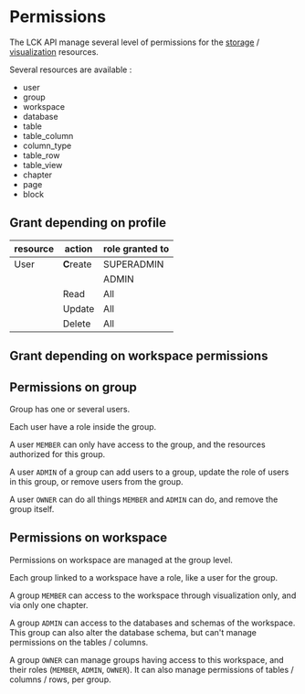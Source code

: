 # Permissions

The LCK API manage several level of permissions
for the [storage](storage.md#resources) / [visualization](visualization.md) resources.

Several resources are available :

* user
* group
* workspace
* database
* table
* table_column
* column_type
* table_row
* table_view
* chapter
* page
* block

## Grant depending on profile

| resource | action     | role granted to |
| -------- | ---------- | --------------- |
| User     | **C**reate | SUPERADMIN      |
|          |            | ADMIN           |
|          | Read       | All             |
|          | Update     | All             |
|          | Delete     | All             |


## Grant depending on workspace permissions

## Permissions on group

Group has one or several users.

Each user have a role inside the group.

A user `MEMBER` can only have access to the group,
and the resources authorized for this group.

A user `ADMIN` of a group can add users to a group,
update the role of users in this group,
or remove users from the group.

A user `OWNER` can do all things `MEMBER` and `ADMIN` can do,
and remove the group itself.

## Permissions on workspace

Permissions on workspace are managed at the group level.

Each group linked to a workspace have a role,
like a user for the group.

A group `MEMBER` can access to the workspace 
through visualization only, and via only one chapter.

A group `ADMIN` can access to the databases
and schemas of the workspace.
This group can also alter the database schema,
but can't manage permissions on the tables / columns.

A group `OWNER` can manage groups having access to this workspace,
and their roles (`MEMBER`, `ADMIN`, `OWNER`).
It can also manage permissions of tables / columns / rows,
per group.
